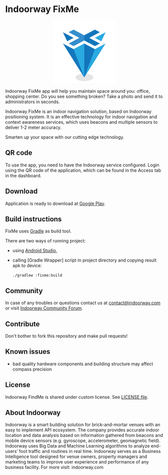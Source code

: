 # Indoorway FixMe

<p align="center">
  <img src="./assets/logo.png" alt="FixMe logo" width="200" height="200" />
</p>

Indoorway FixMe app will help you maintain space around you: office, shopping center. Do you see something broken? Take a photo and send it to administrators in seconds.

Indoorway FixMe is an indoor navigation solution, based on Indoorway positioning system. It is an effective technology for indoor navigation and context awareness services, which uses beacons and multiple sensors to deliver 1-2 meter accuracy.

Smarten up your space with our cutting edge technology.

## QR code

To use the app, you need to have the Indoorway service configured. Login using the QR code of the application, which can be found in the Access tab in the dashboard.

## Download

Application is ready to download at [Google Play](https://play.google.com/store/apps/details?id=com.indoorway.android.example.fixme).

## Build instructions

FixMe uses [Gradle](https://gradle.org/) as build tool. 

There are two ways of running project:

- using [Android Studio](https://developer.android.com/studio/index.html),
- calling [Gradle Wrapper] script in project directory and copying result apk to device: 

	```shell
	./gradlew :fixme:build
	```

## Community

In case of any troubles or questions contact us at [contact@indoorway.com](mailto:contact@indoorway.com) or visit [Indoorway Community Forum](https://community.indoorway.com).

## Contribute

Don't bother to fork this repository and make pull requests!

## Known issues

- bad quality hardware components and building structure may affect compass precision

## License

Indoorway FindMe is shared under custom license. See [LICENSE file](./LICENSE).

## About Indoorway

Indoorway is a smart building solution for brick-and-mortar venues with an easy to implement API ecosystem. The company provides accurate indoor location and data analysis based on information gathered from beacons and mobile device sensors (e.g. gyroscope, accelerometer, geomagnetic field). Indoorway uses Big Data and Machine Learning algorithms to analyze end-users’ foot traffic and routines in real time. Indoorway serves as a Business Intelligence tool designed for venue owners, property managers and marketing teams to improve user experience and performance of any business facility. 
For more visit: indoorway.com